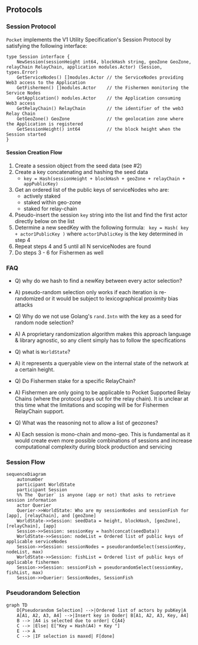 ## Protocols

### Session Protocol
`Pocket` implements the V1 Utility Specification's Session Protocol by satisfying the following interface:

```golang
type Session interface {
    NewSession(sessionHeight int64, blockHash string, geoZone GeoZone, relayChain RelayChain, application modules.Actor) (Session, types.Error)
    GetServiceNodes() []modules.Actor // the ServiceNodes providing Web3 access to the Application
    GetFishermen() []modules.Actor    // the Fishermen monitoring the Service Nodes
    GetApplication() modules.Actor    // the Application consuming Web3 access
    GetRelayChain() RelayChain        // the identifier of the web3 Relay Chain
    GetGeoZone() GeoZone              // the geolocation zone where the Application is registered
    GetSessionHeight() int64          // the block height when the Session started
}
```

#### Session Creation Flow

1) Create a session object from the seed data (see #2)
2) Create a key concatenating and hashing the seed data
    - `key = Hash(sessionHeight + blockHash + geoZone + relayChain + appPublicKey)`
3) Get an ordered list of the public keys of serviceNodes who are:
    - actively staked
    - staked within geo-zone
    - staked for relay-chain
4) Pseudo-insert the session `key` string into the list and find the first actor directly below on the list
5) Determine a new seedKey with the following formula: ` key = Hash( key + actor1PublicKey )` where `actor1PublicKey` is the key determined in step 4
6) Repeat steps 4 and 5 until all N serviceNodes are found
7) Do steps 3 - 6 for Fishermen as well

### FAQ

- Q) why do we hash to find a newKey between every actor selection?
- A) pseudo-random selection only works if each iteration is re-randomized or it would be subject to lexicographical proximity bias attacks

- Q) Why do we not use Golang's `rand.Intn` with the key as a seed for random node selection?
- A) A proprietary randomization algorithm makes this approach language & library agnostic, so any client simply has to follow the specifications

- Q) what is `WorldState`?
- A) it represents a queryable view on the internal state of the network at a certain height.

- Q) Do Fishermen stake for a specific RelayChain?
- A) Fishermen are only going to be applicable to Pocket Supported Relay Chains (where the protocol pays out for the relay chain). It is unclear at this time what the limitations and scoping will be for Fishermen RelayChain support.

- Q) What was the reasoning not to allow a list of geozones?
- A) Each session is mono-chain and mono-geo. This is fundamental as it would create even more possible combinations of sessions and increase computational complexity during block production and servicing

### Session Flow

```mermaid
sequenceDiagram
    autonumber
    participant WorldState
    participant Session
    %% The `Qurier` is anyone (app or not) that asks to retrieve session information
    actor Querier
    Querier->>WorldState: Who are my sessionNodes and sessionFish for [app], [relayChain], and [geoZone]
    WorldState->>Session: seedData = height, blockHash, [geoZone], [relayChain], [app]
    Session->>Session: sessionKey = hash(concat(seedData))
    WorldState->>Session: nodeList = Ordered list of public keys of applicable serviceNodes
    Session->>Session: sessionNodes = pseudorandomSelect(sessionKey, nodeList, max)
    WorldState->>Session: fishList = Ordered list of public keys of applicable fishermen
    Session->>Session: sessionFish = pseudorandomSelect(sessionKey, fishList, max)
    Session->>Querier: SessionNodes, SessionFish
```

### Pseudorandom Selection

```mermaid
graph TD
    D[Pseudorandom Selection] -->|Ordered list of actors by pubKey|A
    A[A1, A2, A3, A4] -->|Insert key in Ooder| B[A1, A2, A3, Key, A4]
    B --> |A4 is selected due to order| C{A4}
    C --> |Else| E["Key = Hash(A4) + Key "]
    E --> A
    C --> |IF selection is maxed| F[done]
```
